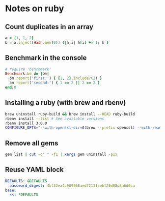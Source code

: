 # Notes on ruby

## Count duplicates in an array

```ruby
a = [1, 1, 2]
b = a.inject(Hash.new(0)) {|h,i| h[i] += 1; h }
```

## Benchmark in the console

```ruby
# require 'benchmark'
Benchmark.bm do |bm|
  bm.report('first:') { [1, 2].include?(2) }
  bm.report('second:') { 1 == 2 || 2 == 2 }
end;0
```

## Installing a ruby (with brew and rbenv)

```bash
brew uninstall ruby-build && brew install --HEAD ruby-build
rbenv install --list # See available versions
rbenv install 3.0.0
CONFIGURE_OPTS="--with-openssl-dir=$(brew --prefix openssl) --with-readline-dir=$(brew --prefix readline)" rbenv install 2.0.0-p195 # with options
```

## Remove all gems

```bash
gem list | cut -d" " -f1 | xargs gem uninstall -aIx
```

## Reuse YAML block

```yaml
DEFAULTS: &DEFAULTS
  password_digest: 4bf32ea4c909968aed72131cebf20d08d3a6d0ca
base:
  <<: *DEFAULTS
```
